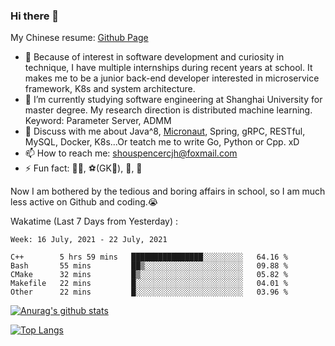 ### Hi there 👋

My Chinese resume: [Github Page](https://spencercjh.github.io/resume/)

- 🔭 Because of interest in software development and curiosity in technique, I have multiple internships during recent years at school. It makes me to be a junior back-end developer interested in microservice framework, K8s and system architecture.
- 🌱 I’m currently studying software engineering at Shanghai University for master degree. My research direction is distributed machine learning. Keyword: Parameter Server, ADMM
- 💬 Discuss with me about Java^8, [Micronaut](http://micronaut.io/), Spring, gRPC, RESTful, MySQL, Docker, K8s...Or teatch me to write Go, Python or Cpp. xD
- 📫 How to reach me: shouspencercjh@foxmail.com
- ⚡ Fun fact: 🚴‍♂️, ⚽(GK🥅), 🏓, 🏸

Now I am bothered by the tedious and boring affairs in school, so I am much less active on Github and coding.😭

Wakatime (Last 7 Days from Yesterday) :

<!--START_SECTION:waka-->
```text
Week: 16 July, 2021 - 22 July, 2021

C++        5 hrs 59 mins   ████████████████░░░░░░░░░   64.16 % 
Bash       55 mins         ██▒░░░░░░░░░░░░░░░░░░░░░░   09.88 % 
CMake      32 mins         █▒░░░░░░░░░░░░░░░░░░░░░░░   05.82 % 
Makefile   22 mins         █░░░░░░░░░░░░░░░░░░░░░░░░   04.01 % 
Other      22 mins         █░░░░░░░░░░░░░░░░░░░░░░░░   03.96 % 
```
<!--END_SECTION:waka-->

[![Anurag's github stats](https://github-readme-stats.vercel.app/api?username=spencercjh&theme=tokyonight&show_icons=true)](https://github.com/anuraghazra/github-readme-stats)

[![Top Langs](https://github-readme-stats.vercel.app/api/top-langs/?username=spencercjh&layout=compact&theme=tokyonight)](https://github.com/anuraghazra/github-readme-stats)

